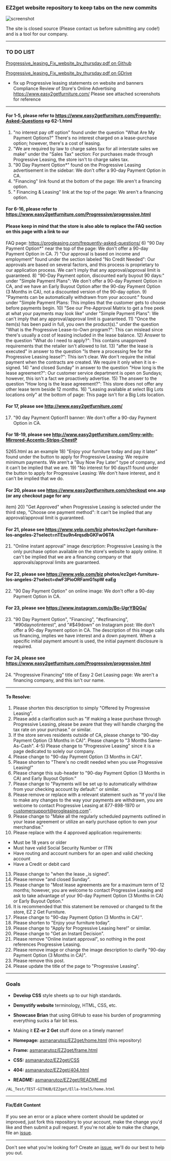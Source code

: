 ### EZ2get website repository to keep tabs on the new commits

![screenshot](https://github.com/asmanarutoz/EZ2get/blob/master/Ella-html5/assets/img/screenshot.png)

The site is closed source (Please contact us before submitting any code!) and is a tool for our company.

----
### TO DO LIST
[Progressive_leasing_Fix_website_by_thursday.pdf on Github](https://github.com/asmanarutoz/EZ2get/blob/master/Progressive_leasing_Fix_website_by_thursday.pdf)

[Progressive_leasing_Fix_website_by_thursday.pdf on GDrive](https://drive.google.com/file/d/12UPqOKB-qM_ipiaenTHc_HzKBXmPykxw/view?usp=sharing)

- fix up Progressive leasing statements on website and banners
Compliance Review of Store's Online Advertising
https://www.easy2getfurniture.com/
Please see attached screenshots for reference

----

#### For 1-5, please refer to https://www.easy2getfurniture.com/Freguently-Asked-Questions ep 62-1.html
1) "no interest pay off option" found under the question "What Are My Payment Options?" There's no interest charged on a lease-purchase option; however, there's a cost of leasing.
2) "We are required by law to charge sales tax for all interstate sales we make" under the "Sales Tax" section:
For purchases made through Progressive Leasing, the store isn't to charge sales tax.
3) "90 Day Payment Option*" found on the Progressive Leasing advertisement in the sidebar:
We don't offer a 90-day Payment Option in CA.
4) "Financing" link found at the bottom of the page:
We aren't a financing option.
5) " Financing & Leasing" link at the top of the page:
We aren't a financing option.

#### For 6-16, please refer to https://www.easy2getfurniture.com/Progressive/progressive.html
#### Please keep in mind that the store is also able to replace the FAQ section on this page with a link to our
FAQ page: https://progleasing.com/frequently-asked-questions/
6) "90 Day Payment Option*" near the top of the page:
We don't offer a 90-day Payment Option in CA.
7) "Our approval is based on income and employment" found under the section labeled "No Credit
Needed":
Our approvals are based on several factors, and this process is proprietary to our application process.
We can't imply that any approval/approval limit is guaranteed.
8) "90-Day Payment option, discounted early buyout 90 days:" under "Simple Payment Plans":
We don't offer a 90-day Payment Option in CA, and we have an Early Buyout Option after the 90-day
Payment Option (3 Months in CA), not a discounted version of the 90-day option.
9) "Payments can be automatically withdrawn from your account:" found under "Simple Payment Plans:
This implies that the customer gets to choose before payments begin.
10) "See our Pre-Approval Matrix to get a free peek at what your payments may look like" under
"Simple Payment Plans":
We can't imply that any approval/approval limit is guaranteed.
11) "Once the item(s) has been paid in full, you own the product(s)." under the question "What is the
Progressive Lease-to-Own program?":
This can mislead since there's usually a cost of leasing included in the lease balance.
12) Answer to the question "What do I need to apply?":
This contains unapproved requirements that the retailer isn't allowed to list.
13) "after the lease is executed" in answer to the question "Is there a processing fee for the Progressive
Leasing lease?":
This isn't clear. We don't require the initial payment when the contracts are created. We require it only
when it is e-signed.
14) "and closed Sunday" in answer to the question "How long is the lease agreement?":
Our customer service department is open on Sundays; however, this isn't a fact we proactively
advertise.
15) The answer to the question "How long is the lease agreement?":
This store does not offer any other lease term beside 12 months.
16) "Leasing available at select Big Lots locations only" at the bottom of page:
This page isn't for a Big Lots location.

#### For 17, please see http://www.easy2getfurniture.com/
17) "90 day Payment Option11 banner:
We don't offer a 90-day Payment Option in CA.

#### For 18-19, please see http://www.easy2getfurniture.com/Grey-with-Mirrored-Accents-Strips-ChestP
5265.html as an example
18) "Enjoy your furniture today and pay it later" found under the button to apply for Progressive
Leasing:
We require minimum payments. We aren't a "Buy Now Pay Later" type of company, and it can't be
implied that we are.
19) "No interest for 90 days11 found under the button to apply for Progressive Leasing:
We don't have interest, and it can't be implied that we do.

#### For 20, please see https://www.easy2getfurniture.com/checkout one.asp (or any checkout page for any
item)
20) "Get Approved" when Progressive Leasing is selected under the third step, "Choose one payment
method":
It can't be implied that any approval/approval limit is guaranteed.

#### For 21, please see https://www.yelp.com/biz photos/ez2get-furniture-los-angeles-2?select=nTEsu9n4rqsdbGKFw06TA
21) "Online instant approval" image description:
Progressive Leasing is the only purchase option available on the store's website to apply online. It can't
be implied that we are a financing company or that approvals/approval limits are guaranteed.

#### For 22, please see https://www.yelp.com/biz photos/ez2get-furniture-los-angeles-2?select=dwF3PioORFamG1spW eaEg
22) "90 Day Payment Option" on online image:
We don't offer a 90-day Payment Option in CA.

#### For 23, please see https://www.instagram.com/p/Bo-UgrYBQGa/
23) "90 Day Payment Option", "Financing", "#ezfinancing", "#90daynotinterest", and "#$49down" on
Instagram post:
We don't offer a 90-day Payment option in CA. The description of this image calls us financing, implies
we have interest and a down payment. When a specific initial payment amount is used, the initial
payment disclosure is required.
#### For 24, please see https://www.easy2getfurniture.com/Progressive/progressive.html
24) "Progressive Financing" title of Easy 2 Get Leasing page: We aren't a financing company, and this isn't our name. 
----
#### To Resolve:
1) Please shorten this description to simply "Offered by Progressive Leasing".
2) Please add a clarification such as "If making a lease purchase through Progressive Leasing, please be aware that they will handle charging the tax rate on your purchase." or similar.
3) If the store serves residents outside of CA, please change to "90-day Payment Option (3 Months in CA)". Please change to "3 Months Same-As-Cash".
4-5) Please change to "Progressive Leasing" since it is a page dedicated to solely our company.
6) Please change to "90-day Payment Option (3 Months in CA)".
7) Please shorten to "There's no credit needed when you use Progressive Leasing!"
8) Please change this sub-header to "90-day Payment Option (3 Months in CA) and Early Buyout Option:"
9) Please change to "Payments will be set up to automatically withdraw from your checking account by default:" or similar.
10) Please remove or replace with a relevant statement such as "If you'd like to make any changes to the way your payments are withdrawn, you are welcome to contact Progressive Leasing at 877-898-1970 or customersupport@progleasing.com".
11) Please change to "Make all the regularly scheduled payments outlined in your lease agreement or utilize an early purchase option to own your merchandise."
12) Please replace with the 4 approved application requirements:
- Must be 18 years or older
- Must have valid Social Security Number or ITIN
- Have routing and account numbers for an open and valid checking account
- Have a Credit or debit card
13) Please change to "when the lease _is signed".
14) Please remove "and closed Sunday".
15) Please change to "Most lease agreements are for a maximum term of 12 months; however, you are
welcome to contact Progressive Leasing and ask to take advantage of your 90-day Payment Option (3 Months in CA) or Early Buyout Option."
16) It is recommended that this statement be removed or changed to fit the store, EZ 2 Get Furniture.
17) Please change to "90-day Payment Option (3 Months in CA)''.
18) Please shorten to "Enjoy your furniture today".
19) Please change to "Apply for Progressive Leasing here!" or similar.
20) Please change to "Get an Instant Decision".
21) Please remove "Online instant approval", so nothing in the post references Progressive Leasing.
22) Please remove image or change the image description to clarify "90-day Payment Option (3 Months in CA)".
23) Please remove this post.
24) Please update the title of the page to "Progressive Leasing".

----

### Goals

- **Develop CSS** style sheets up to our high standards.
- **Demystify website** terminology, HTML, CSS, etc.
- **Showcase Brian** that using GitHub to ease his burden of programming everything sucks a fair bit less.
- Making it **EZ-er 2 Get** stuff done on a timely manner!


- **Homepage:** [asmanarutoz/EZ2get/home.html](https://github.com/asmanarutoz/EZ2get/blob/master/Ella-html5/home.html) (this repository)
- **Frame:** [asmanarutoz/EZ2get/frame.html](https://github.com/asmanarutoz/EZ2get/blob/master/Ella-html5/frame.html)
- **CSS:** [asmanarutoz/EZ2get/CSS](https://github.com/asmanarutoz/EZ2get/tree/master/Ella-html5/css)
- **404:** [asmanarutoz/EZ2get/404.html](https://github.com/asmanarutoz/EZ2get/blob/master/Ella-html5/404.html)
- **README:** [asmanarutoz/EZ2get/README.md](https://github.com/asmanarutoz/EZ2get/blob/master/README.md)

```
/AL_Test/TEST-GITHUB/EZ2get/Ella-html5/home.html
```

----

#### Fix/Edit Content

If you see an error or a place where content should be updated or improved, just fork this repository to your account, make the change you'd like and then submit a pull request. If you're not able to make the change, file an [issue](https://github.com/asmanarutoz/EZ2get.github.com/issues/new).

----

Don't see what you're looking for? Create an [issue](https://github.com/asmanarutoz/EZ2get/issues/new), we'll do our best to help you out.
